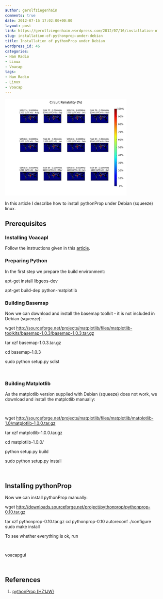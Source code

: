```yaml
---
author: gerolfziegenhain
comments: true
date: 2012-07-16 17:02:00+00:00
layout: post
link: https://gerolfziegenhain.wordpress.com/2012/07/16/installation-of-pythonprop-under-debian/
slug: installation-of-pythonprop-under-debian
title: Installation of pythonProp under Debian
wordpress_id: 46
categories:
- Ham Radio
- Linux
- Voacap
tags:
- Ham Radio
- Linux
- Voacap
---
```


![Example Area Calculation](38741-test.png)

In this article I describe how to install pythonProp under Debian (squeeze) linux.


## Prerequisites




### Installing Voacapl




Follow the instructions given in this [article](/2012/07/installation-of-voacap-under-osx.html).







### Preparing Python




In the first step we prepare the build environment:





apt-get install libgeos-dev 





apt-get build-dep python-matplotlib










### Building Basemap




Now we can download and install the basemap toolkit - it is not included in Debian (squeeze):







wget http://sourceforge.net/projects/matplotlib/files/matplotlib-toolkits/basemap-1.0.3/basemap-1.0.3.tar.gz




tar xzf basemap-1.0.3.tar.gz




cd basemap-1.0.3




sudo python setup.py sdist




 




### Building Matplotlib 




As the matplotlib version supplied with Debian (squeeze) does not work, we download and install the matplotlib manually: 




 







wget http://sourceforge.net/projects/matplotlib/files/matplotlib/matplotlib-1.0/matplotlib-1.0.0.tar.gz







tar xzf matplotlib-1.0.0.tar.gz 










cd matplotlib-1.0.0/







python setup.py build







sudo python setup.py install







 




## Installing pythonProp




Now we can install pythonProp manually:










wget http://downloads.sourceforge.net/project/pythonprop/pythonprop-0.10.tar.gz




tar xzf pythonprop-0.10.tar.gz
cd pythonprop-0.10
autoreconf
./configure
sudo make install










To see whether everything is ok, run




 




voacapgui







 




## References








	
  1. [pythonProp (HZ1JW)](http://www.qsl.net/hz1jw/pythonprop/index.html)






